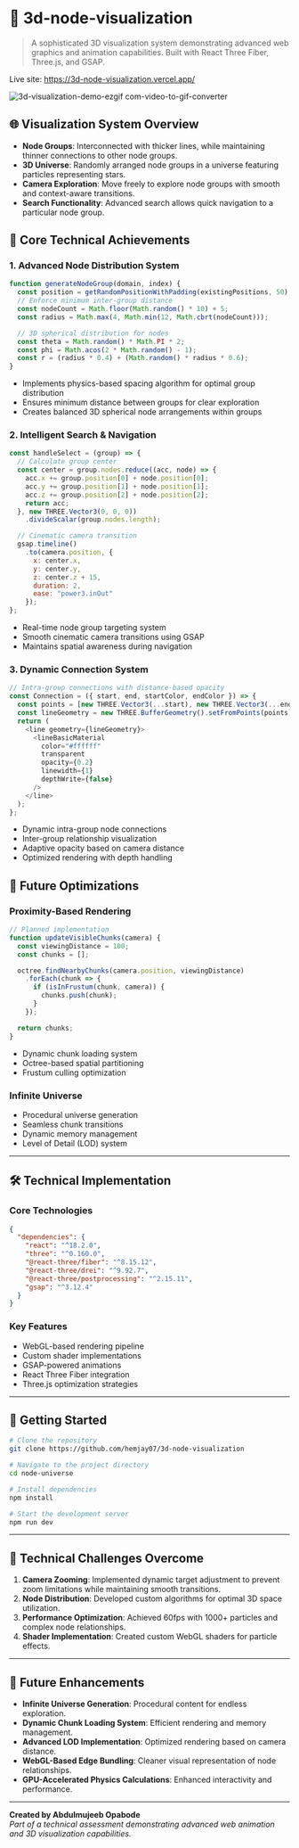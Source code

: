 # 🌌 3d-node-visualization

> A sophisticated 3D visualization system demonstrating advanced web graphics and animation capabilities. Built with React Three Fiber, Three.js, and GSAP.

Live site: https://3d-node-visualization.vercel.app/

![3d-visualization-demo-ezgif com-video-to-gif-converter](https://github.com/user-attachments/assets/741a1022-0616-4328-a68b-3e0b692edbea)


## 🌐 Visualization System Overview

- **Node Groups**: Interconnected with thicker lines, while maintaining thinner connections to other node groups.
- **3D Universe**: Randomly arranged node groups in a universe featuring particles representing stars.
- **Camera Exploration**: Move freely to explore node groups with smooth and context-aware transitions.
- **Search Functionality**: Advanced search allows quick navigation to a particular node group.





## 🌟 Core Technical Achievements

### 1. Advanced Node Distribution System
```javascript
function generateNodeGroup(domain, index) {
  const position = getRandomPositionWithPadding(existingPositions, 50);
  // Enforce minimum inter-group distance
  const nodeCount = Math.floor(Math.random() * 10) + 5;
  const radius = Math.max(4, Math.min(12, Math.cbrt(nodeCount)));

  // 3D spherical distribution for nodes
  const theta = Math.random() * Math.PI * 2;
  const phi = Math.acos(2 * Math.random() - 1);
  const r = (radius * 0.4) + (Math.random() * radius * 0.6);
}
```
- Implements physics-based spacing algorithm for optimal group distribution
- Ensures minimum distance between groups for clear exploration
- Creates balanced 3D spherical node arrangements within groups

### 2. Intelligent Search & Navigation
```javascript
const handleSelect = (group) => {
  // Calculate group center
  const center = group.nodes.reduce((acc, node) => {
    acc.x += group.position[0] + node.position[0];
    acc.y += group.position[1] + node.position[1];
    acc.z += group.position[2] + node.position[2];
    return acc;
  }, new THREE.Vector3(0, 0, 0))
    .divideScalar(group.nodes.length);

  // Cinematic camera transition
  gsap.timeline()
    .to(camera.position, {
      x: center.x,
      y: center.y,
      z: center.z + 15,
      duration: 2,
      ease: "power3.inOut"
    });
};
```
- Real-time node group targeting system
- Smooth cinematic camera transitions using GSAP
- Maintains spatial awareness during navigation

### 3. Dynamic Connection System
```javascript
// Intra-group connections with distance-based opacity
const Connection = ({ start, end, startColor, endColor }) => {
  const points = [new THREE.Vector3(...start), new THREE.Vector3(...end)];
  const lineGeometry = new THREE.BufferGeometry().setFromPoints(points);
  return (
    <line geometry={lineGeometry}>
      <lineBasicMaterial 
        color="#ffffff" 
        transparent 
        opacity={0.2} 
        linewidth={1}
        depthWrite={false}
      />
    </line>
  );
};
```
- Dynamic intra-group node connections
- Inter-group relationship visualization
- Adaptive opacity based on camera distance
- Optimized rendering with depth handling

## 🚀 Future Optimizations

### Proximity-Based Rendering
```javascript
// Planned implementation
function updateVisibleChunks(camera) {
  const viewingDistance = 100;
  const chunks = [];

  octree.findNearbyChunks(camera.position, viewingDistance)
    .forEach(chunk => {
      if (isInFrustum(chunk, camera)) {
        chunks.push(chunk);
      }
    });

  return chunks;
}
```
- Dynamic chunk loading system
- Octree-based spatial partitioning
- Frustum culling optimization

### Infinite Universe
- Procedural universe generation
- Seamless chunk transitions
- Dynamic memory management
- Level of Detail (LOD) system

---

## 🛠 Technical Implementation

### Core Technologies
```json
{
  "dependencies": {
    "react": "^18.2.0",
    "three": "^0.160.0",
    "@react-three/fiber": "^8.15.12",
    "@react-three/drei": "^9.92.7",
    "@react-three/postprocessing": "^2.15.11",
    "gsap": "^3.12.4"
  }
}
```

### Key Features
- WebGL-based rendering pipeline
- Custom shader implementations
- GSAP-powered animations
- React Three Fiber integration
- Three.js optimization strategies

---

## 🚀 Getting Started

```bash
# Clone the repository
git clone https://github.com/hemjay07/3d-node-visualization

# Navigate to the project directory
cd node-universe

# Install dependencies
npm install

# Start the development server
npm run dev
```

---

## 🎯 Technical Challenges Overcome

1. **Camera Zooming**: Implemented dynamic target adjustment to prevent zoom limitations while maintaining smooth transitions.  
2. **Node Distribution**: Developed custom algorithms for optimal 3D space utilization.  
3. **Performance Optimization**: Achieved 60fps with 1000+ particles and complex node relationships.  
4. **Shader Implementation**: Created custom WebGL shaders for particle effects.  

---

## 🔮 Future Enhancements

- **Infinite Universe Generation**: Procedural content for endless exploration.
- **Dynamic Chunk Loading System**: Efficient rendering and memory management.
- **Advanced LOD Implementation**: Optimized rendering based on camera distance.
- **WebGL-Based Edge Bundling**: Cleaner visual representation of node relationships.
- **GPU-Accelerated Physics Calculations**: Enhanced interactivity and performance.

---

**Created by Abdulmujeeb Opabode**  
_Part of a technical assessment demonstrating advanced web animation and 3D visualization capabilities._  

